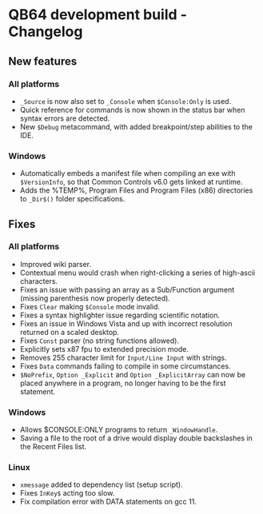 # QB64 development build - Changelog

## New features
### All platforms
- `_Source` is now also set to `_Console` when `$Console:Only` is used.
- Quick reference for commands is now shown in the status bar when syntax errors are detected.
- New `$Debug` metacommand, with added breakpoint/step abilities to the IDE.

### Windows
- Automatically embeds a manifest file when compiling an exe with `$VersionInfo`, so that Common Controls v6.0 gets linked at runtime.
- Adds the %TEMP%, Program Files and Program Files (x86) directories to `_Dir$()` folder specifications.

<!--- 
### macOS

### Linux
--->

## Fixes
### All platforms
- Improved wiki parser.
- Contextual menu would crash when right-clicking a series of high-ascii characters.
- Fixes an issue with passing an array as a Sub/Function argument (missing parenthesis now properly detected).
- Fixes `Clear` making `$Console` mode invalid.
- Fixes a syntax highlighter issue regarding scientific notation.
- Fixes an issue in Windows Vista and up with incorrect resolution returned on a scaled desktop.
- Fixes `Const` parser (no string functions allowed).
- Explicitly sets x87 fpu to extended precision mode.
- Removes 255 character limit for `Input/Line Input` with strings.
- Fixes `Data` commands failing to compile in some circumstances.
- `$NoPrefix`, `Option _Explicit` and `Option _ExplicitArray` can now be placed anywhere in a program, no longer having to be the first statement.

### Windows
- Allows $CONSOLE:ONLY programs to return `_WindowHandle`.
- Saving a file to the root of a drive would display double backslashes in the Recent Files list.

<!---
### macOS
--->

### Linux
- `xmessage` added to dependency list (setup script).
- Fixes `InKey$` acting too slow.
- Fix compilation error with DATA statements on gcc 11.
<!---
- Patches condition that would leave zombie processes behind when using `Shell _DontWait`.
--->
